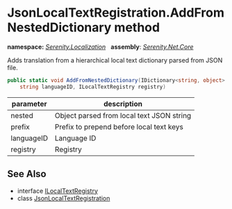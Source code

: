 # JsonLocalTextRegistration.AddFromNestedDictionary method
**namespace:** *[Serenity.Localization](../../README.md#serenity.localization-namespace)*   **assembly**: *[Serenity.Net.Core](../../README.md)*

Adds translation from a hierarchical local text dictionary parsed from JSON file.

```csharp
public static void AddFromNestedDictionary(IDictionary<string, object> nested, string prefix, 
    string languageID, ILocalTextRegistry registry)
```

| parameter | description |
| --- | --- |
| nested | Object parsed from local text JSON string |
| prefix | Prefix to prepend before local text keys |
| languageID | Language ID |
| registry | Registry |

## See Also

* interface [ILocalTextRegistry](../../Serenity.Abstractions/ILocalTextRegistry.md)
* class [JsonLocalTextRegistration](../JsonLocalTextRegistration.md)